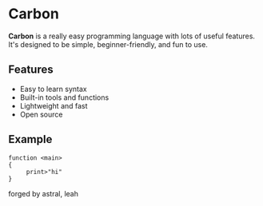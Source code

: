 # Carbon

**Carbon** is a really easy programming language with lots of useful features. It's designed to be simple, beginner-friendly, and fun to use.

## Features

* Easy to learn syntax
* Built-in tools and functions
* Lightweight and fast
* Open source

## Example

```carbon
function <main>
{
     print>"hi"
}
```

forged by astral, leah
